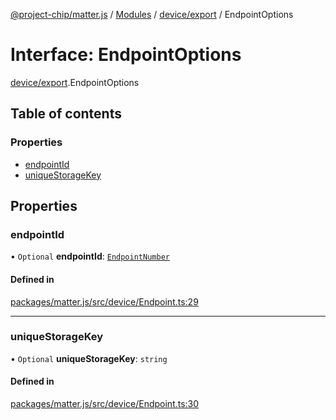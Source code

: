[@project-chip/matter.js](../README.md) / [Modules](../modules.md) / [device/export](../modules/device_export.md) / EndpointOptions

# Interface: EndpointOptions

[device/export](../modules/device_export.md).EndpointOptions

## Table of contents

### Properties

- [endpointId](device_export.EndpointOptions.md#endpointid)
- [uniqueStorageKey](device_export.EndpointOptions.md#uniquestoragekey)

## Properties

### endpointId

• `Optional` **endpointId**: [`EndpointNumber`](../modules/datatype_export.md#endpointnumber)

#### Defined in

[packages/matter.js/src/device/Endpoint.ts:29](https://github.com/project-chip/matter.js/blob/e87b236f/packages/matter.js/src/device/Endpoint.ts#L29)

___

### uniqueStorageKey

• `Optional` **uniqueStorageKey**: `string`

#### Defined in

[packages/matter.js/src/device/Endpoint.ts:30](https://github.com/project-chip/matter.js/blob/e87b236f/packages/matter.js/src/device/Endpoint.ts#L30)
